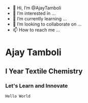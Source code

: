 - 👋 Hi, I’m @AjayTamboli
- 👀 I’m interested in ...
- 🌱 I’m currently learning ...
- 💞️ I’m looking to collaborate on ...
- 📫 How to reach me ...

<!---
AjayTamboli/AjayTamboli is a ✨ special ✨ repository because its `README.md` (this file) appears on your GitHub profile.
You can click the Preview link to take a look at your changes.
--->
# Ajay Tamboli
## I Year Textile Chemistry
### Let's Learn and Innovate
`Hello World`
